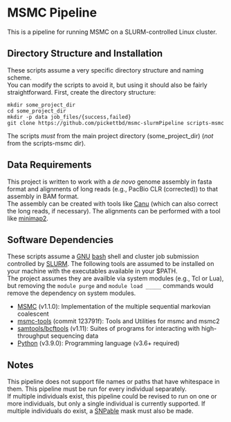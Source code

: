 # MSMC Pipeline
This is a pipeline for running MSMC on a SLURM-controlled Linux cluster. 

## Directory Structure and Installation
These scripts assume a very specific directory structure and naming scheme.  
You can modify the scripts to avoid it, but using it should also be fairly straightforward.
First, create the directory structure:
```
mkdir some_project_dir
cd some_project_dir
mkdir -p data job_files/{success,failed}
git clone https://github.com/pickettbd/msmc-slurmPipeline scripts-msmc
```
The scripts *must* from the main project directory (some_project_dir) (*not* from the scripts-msmc dir).

## Data Requirements
This project is written to work with a *de novo* genome assembly in fasta format and alignments of long reads (e.g., PacBio CLR (corrected)) to that assembly in BAM format.  
The assembly can be created with tools like [Canu](https://github.com/marbl/canu) (which can also correct the long reads, if necessary).
The alignments can be performed with a tool like [minimap2](https://github.com/lh3/minimap2).

## Software Dependencies
These scripts assume a [GNU](https://www.gnu.org) [bash](https://www.gnu.org/software/bash) shell and cluster job submission controlled by [SLURM](https://slurm.schedmd.com).
The following tools are assumed to be installed on your machine with the executables available in your $PATH.  
The project assumes they are availble via system modules (e.g., Tcl or Lua), but removing the `module purge` and `module load _____` commands would remove the dependency on system modules.
- [MSMC](https://github.com/stschiff/msmc) (v1.1.0): Implementation of the multiple sequential markovian coalescent 
- [msmc-tools](https://github.com/stschiff/msmc-tools) (commit 123791f): Tools and Utilities for msmc and msmc2 
- [samtools/bcftools](https://www.htslib.org) (v1.11): Suites of programs for interacting with high-throughput sequencing data
- [Python](https://python.org) (v3.9.0): Programming language (v3.6+ required)

## Notes
This pipeline does not support file names or paths that have whitespace in them.
This pipeline must be run for every individual separately.  
If multiple individuals exist, this pipeline could be revised to run on one or more individuals, but only a single individual is currently supported.
If multiple individuals do exist, a [SNPable](http://lh3lh3.users.sourceforge.net/snpable.shtml) mask must also be made.

